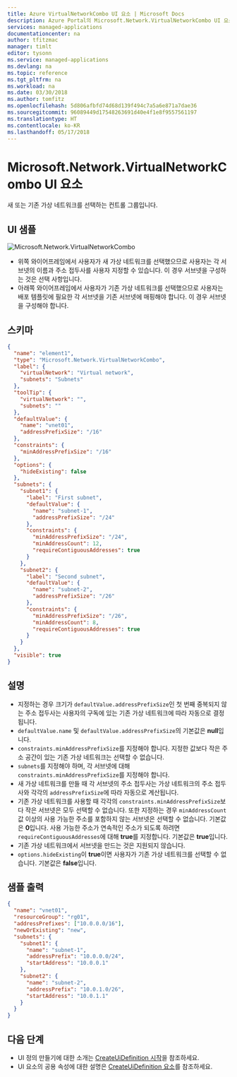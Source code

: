 ```yaml
---
title: Azure VirtualNetworkCombo UI 요소 | Microsoft Docs
description: Azure Portal의 Microsoft.Network.VirtualNetworkCombo UI 요소에 대해 설명합니다.
services: managed-applications
documentationcenter: na
author: tfitzmac
manager: timlt
editor: tysonn
ms.service: managed-applications
ms.devlang: na
ms.topic: reference
ms.tgt_pltfrm: na
ms.workload: na
ms.date: 03/30/2018
ms.author: tomfitz
ms.openlocfilehash: 5d806afbfd74d68d139f494c7a5a6e871a7dae36
ms.sourcegitcommit: 96089449d17548263691d40e4f1e8f9557561197
ms.translationtype: HT
ms.contentlocale: ko-KR
ms.lasthandoff: 05/17/2018
---
```

# <a name="microsoftnetworkvirtualnetworkcombo-ui-element"></a>Microsoft.Network.VirtualNetworkCombo UI 요소
새 또는 기존 가상 네트워크를 선택하는 컨트롤 그룹입니다.

## <a name="ui-sample"></a>UI 샘플
![Microsoft.Network.VirtualNetworkCombo](./media/managed-application-elements/microsoft.network.virtualnetworkcombo.png)

- 위쪽 와이어프레임에서 사용자가 새 가상 네트워크를 선택했으므로 사용자는 각 서브넷의 이름과 주소 접두사를 사용자 지정할 수 있습니다. 이 경우 서브넷을 구성하는 것은 선택 사항입니다.
- 아래쪽 와이어프레임에서 사용자가 기존 가상 네트워크를 선택했으므로 사용자는 배포 템플릿에 필요한 각 서브넷을 기존 서브넷에 매핑해야 합니다. 이 경우 서브넷을 구성해야 합니다.

## <a name="schema"></a>스키마
```json
{
  "name": "element1",
  "type": "Microsoft.Network.VirtualNetworkCombo",
  "label": {
    "virtualNetwork": "Virtual network",
    "subnets": "Subnets"
  },
  "toolTip": {
    "virtualNetwork": "",
    "subnets": ""
  },
  "defaultValue": {
    "name": "vnet01",
    "addressPrefixSize": "/16"
  },
  "constraints": {
    "minAddressPrefixSize": "/16"
  },
  "options": {
    "hideExisting": false
  },
  "subnets": {
    "subnet1": {
      "label": "First subnet",
      "defaultValue": {
        "name": "subnet-1",
        "addressPrefixSize": "/24"
      },
      "constraints": {
        "minAddressPrefixSize": "/24",
        "minAddressCount": 12,
        "requireContiguousAddresses": true
      }
    },
    "subnet2": {
      "label": "Second subnet",
      "defaultValue": {
        "name": "subnet-2",
        "addressPrefixSize": "/26"
      },
      "constraints": {
        "minAddressPrefixSize": "/26",
        "minAddressCount": 8,
        "requireContiguousAddresses": true
      }
    }
  },
  "visible": true
}
```

## <a name="remarks"></a>설명
- 지정하는 경우 크기가 `defaultValue.addressPrefixSize`인 첫 번째 중복되지 않는 주소 접두사는 사용자의 구독에 있는 기존 가상 네트워크에 따라 자동으로 결정됩니다.
- `defaultValue.name` 및 `defaultValue.addressPrefixSize`의 기본값은 **null**입니다.
- `constraints.minAddressPrefixSize`를 지정해야 합니다. 지정한 값보다 작은 주소 공간이 있는 기존 가상 네트워크는 선택할 수 없습니다.
- `subnets`를 지정해야 하며, 각 서브넷에 대해 `constraints.minAddressPrefixSize`를 지정해야 합니다.
- 새 가상 네트워크를 만들 때 각 서브넷의 주소 접두사는 가상 네트워크의 주소 접두사와 각각의 `addressPrefixSize`에 따라 자동으로 계산됩니다.
- 기존 가상 네트워크를 사용할 때 각각의 `constraints.minAddressPrefixSize`보다 작은 서브넷은 모두 선택할 수 없습니다. 또한 지정하는 경우 `minAddressCount` 값 이상의 사용 가능한 주소를 포함하지 않는 서브넷은 선택할 수 없습니다.
기본값은 **0**입니다. 사용 가능한 주소가 연속적인 주소가 되도록 하려면 `requireContiguousAddresses`에 대해 **true**를 지정합니다. 기본값은 **true**입니다.
- 기존 가상 네트워크에서 서브넷을 만드는 것은 지원되지 않습니다.
- `options.hideExisting`이 **true**이면 사용자가 기존 가상 네트워크를 선택할 수 없습니다. 기본값은 **false**입니다.

## <a name="sample-output"></a>샘플 출력
```json
{
  "name": "vnet01",
  "resourceGroup": "rg01",
  "addressPrefixes": ["10.0.0.0/16"],
  "newOrExisting": "new",
  "subnets": {
    "subnet1": {
      "name": "subnet-1",
      "addressPrefix": "10.0.0.0/24",
      "startAddress": "10.0.0.1"
    },
    "subnet2": {
      "name": "subnet-2",
      "addressPrefix": "10.0.1.0/26",
      "startAddress": "10.0.1.1"
    }
  }
}
```

## <a name="next-steps"></a>다음 단계
* UI 정의 만들기에 대한 소개는 [CreateUiDefinition 시작](create-uidefinition-overview.md)을 참조하세요.
* UI 요소의 공용 속성에 대한 설명은 [CreateUiDefinition 요소](create-uidefinition-elements.md)를 참조하세요.
